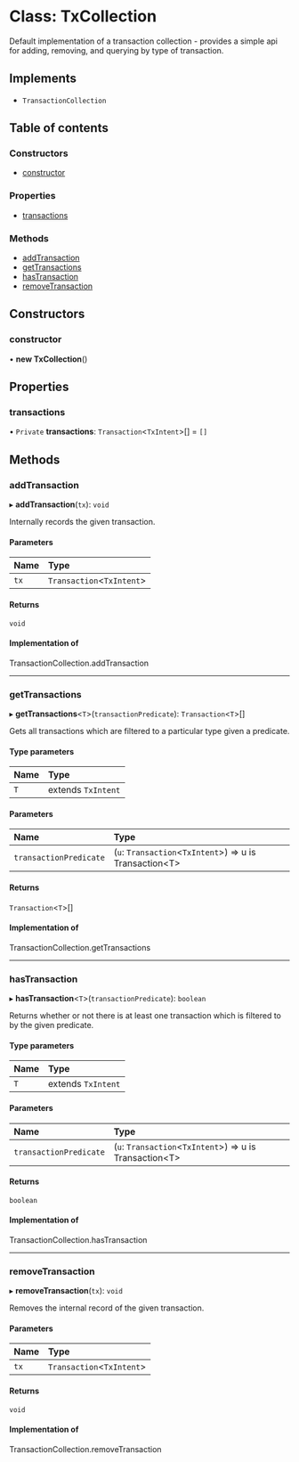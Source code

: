 # Class: TxCollection

Default implementation of a transaction collection - provides a simple api for adding, removing,
and querying by type of transaction.

## Implements

- `TransactionCollection`

## Table of contents

### Constructors

- [constructor](TxCollection.md#constructor)

### Properties

- [transactions](TxCollection.md#transactions)

### Methods

- [addTransaction](TxCollection.md#addtransaction)
- [getTransactions](TxCollection.md#gettransactions)
- [hasTransaction](TxCollection.md#hastransaction)
- [removeTransaction](TxCollection.md#removetransaction)

## Constructors

### constructor

• **new TxCollection**()

## Properties

### transactions

• `Private` **transactions**: `Transaction`<`TxIntent`\>[] = `[]`

## Methods

### addTransaction

▸ **addTransaction**(`tx`): `void`

Internally records the given transaction.

#### Parameters

| Name | Type                       |
| :--- | :------------------------- |
| `tx` | `Transaction`<`TxIntent`\> |

#### Returns

`void`

#### Implementation of

TransactionCollection.addTransaction

---

### getTransactions

▸ **getTransactions**<`T`\>(`transactionPredicate`): `Transaction`<`T`\>[]

Gets all transactions which are filtered to a particular type given a predicate.

#### Type parameters

| Name | Type               |
| :--- | :----------------- |
| `T`  | extends `TxIntent` |

#### Parameters

| Name                   | Type                                                      |
| :--------------------- | :-------------------------------------------------------- |
| `transactionPredicate` | (`u`: `Transaction`<`TxIntent`\>) => u is Transaction<T\> |

#### Returns

`Transaction`<`T`\>[]

#### Implementation of

TransactionCollection.getTransactions

---

### hasTransaction

▸ **hasTransaction**<`T`\>(`transactionPredicate`): `boolean`

Returns whether or not there is at least one transaction which is filtered to by the given
predicate.

#### Type parameters

| Name | Type               |
| :--- | :----------------- |
| `T`  | extends `TxIntent` |

#### Parameters

| Name                   | Type                                                      |
| :--------------------- | :-------------------------------------------------------- |
| `transactionPredicate` | (`u`: `Transaction`<`TxIntent`\>) => u is Transaction<T\> |

#### Returns

`boolean`

#### Implementation of

TransactionCollection.hasTransaction

---

### removeTransaction

▸ **removeTransaction**(`tx`): `void`

Removes the internal record of the given transaction.

#### Parameters

| Name | Type                       |
| :--- | :------------------------- |
| `tx` | `Transaction`<`TxIntent`\> |

#### Returns

`void`

#### Implementation of

TransactionCollection.removeTransaction
